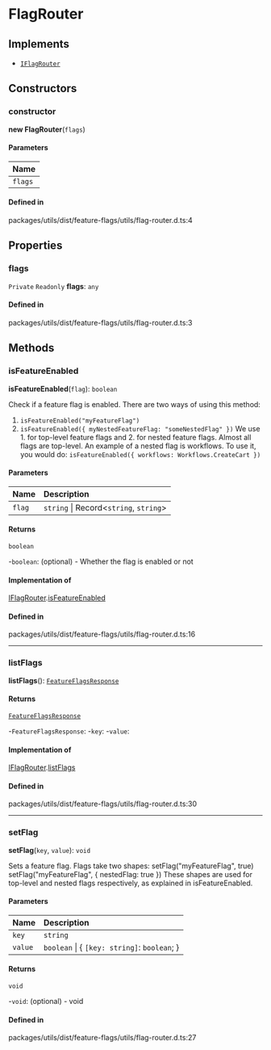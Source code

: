 # FlagRouter

## Implements

- [`IFlagRouter`](../interfaces/IFlagRouter.md)

## Constructors

### constructor

**new FlagRouter**(`flags`)

#### Parameters

| Name |
| :------ |
| `flags` | Record<`string`, `boolean` \| Record<`string`, `boolean`\>\> |

#### Defined in

packages/utils/dist/feature-flags/utils/flag-router.d.ts:4

## Properties

### flags

 `Private` `Readonly` **flags**: `any`

#### Defined in

packages/utils/dist/feature-flags/utils/flag-router.d.ts:3

## Methods

### isFeatureEnabled

**isFeatureEnabled**(`flag`): `boolean`

Check if a feature flag is enabled.
There are two ways of using this method:
1. `isFeatureEnabled("myFeatureFlag")`
2. `isFeatureEnabled({ myNestedFeatureFlag: "someNestedFlag" })`
We use 1. for top-level feature flags and 2. for nested feature flags. Almost all flags are top-level.
An example of a nested flag is workflows. To use it, you would do:
`isFeatureEnabled({ workflows: Workflows.CreateCart })`

#### Parameters

| Name | Description |
| :------ | :------ |
| `flag` | `string` \| Record<`string`, `string`\> | The flag to check |

#### Returns

`boolean`

-`boolean`: (optional) - Whether the flag is enabled or not

#### Implementation of

[IFlagRouter](../interfaces/IFlagRouter.md).[isFeatureEnabled](../interfaces/IFlagRouter.md#isfeatureenabled)

#### Defined in

packages/utils/dist/feature-flags/utils/flag-router.d.ts:16

___

### listFlags

**listFlags**(): [`FeatureFlagsResponse`](../index.md#featureflagsresponse)

#### Returns

[`FeatureFlagsResponse`](../index.md#featureflagsresponse)

-`FeatureFlagsResponse`: 
	-`key`: 
	-`value`: 

#### Implementation of

[IFlagRouter](../interfaces/IFlagRouter.md).[listFlags](../interfaces/IFlagRouter.md#listflags)

#### Defined in

packages/utils/dist/feature-flags/utils/flag-router.d.ts:30

___

### setFlag

**setFlag**(`key`, `value`): `void`

Sets a feature flag.
Flags take two shapes:
setFlag("myFeatureFlag", true)
setFlag("myFeatureFlag", { nestedFlag: true })
These shapes are used for top-level and nested flags respectively, as explained in isFeatureEnabled.

#### Parameters

| Name | Description |
| :------ | :------ |
| `key` | `string` | The key of the flag to set. |
| `value` | `boolean` \| { `[key: string]`: `boolean`;  } | The value of the flag to set. |

#### Returns

`void`

-`void`: (optional) - void

#### Defined in

packages/utils/dist/feature-flags/utils/flag-router.d.ts:27
